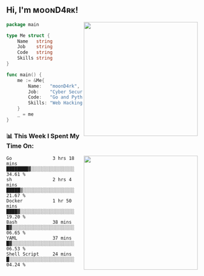 <h2> Hi, I'm ᴍᴏᴏɴD4ʀᴋ!</h2>
<img align='right' src="https://github-readme-stats.vercel.app/api?username=moond4rk&show_icons=true&theme=radical" width="300">


```go
package main

type Me struct {
	Name   string
	Job    string
	Code   string
	Skills string
}

func main() {
	me := &Me{
		Name:   "moonD4rk",
		Job:    "Cyber Security Engineer",
		Code:   "Go and Python and Others",
		Skills: "Web Hacking ^o^",
	}
	_ = me
}
```



<h3>📊 This Week I Spent My Time On:</h3>
<img align='right' src="https://spotify-github-profile.vercel.app/api/view?uid=zbgk3g7ojwjwrwrleo6u8mhub&cover_image=true&theme=novatorem" width="300">

<!--START_SECTION:waka-->

```text
Go               3 hrs 18 mins   ████████▓░░░░░░░░░░░░░░░░   34.61 %
sh               2 hrs 4 mins    █████▒░░░░░░░░░░░░░░░░░░░   21.67 %
Docker           1 hr 50 mins    ████▓░░░░░░░░░░░░░░░░░░░░   19.20 %
Bash             38 mins         █▓░░░░░░░░░░░░░░░░░░░░░░░   06.65 %
YAML             37 mins         █▓░░░░░░░░░░░░░░░░░░░░░░░   06.53 %
Shell Script     24 mins         █░░░░░░░░░░░░░░░░░░░░░░░░   04.24 %
```

<!--END_SECTION:waka-->

